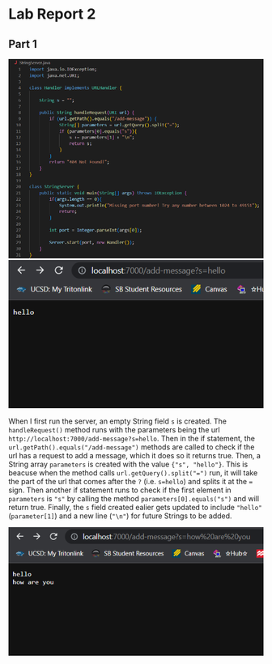 # **Lab Report 2**
## Part 1
![Image](lr2_p1.png)
![Image](lr2_p1.2.png)


When I first run the server, an empty String field `s` is created. The `handleRequest()` method runs with the parameters being the url `http://localhost:7000/add-message?s=hello`. Then in the if statement, the `url.getPath().equals("/add-message")` methods are called to check if the url has a request to add a message, which it does so it returns true. Then, a String array `parameters` is created with the value `{"s", "hello"}`. This is beacuse when the method calls `url.getQuery().split("=")` run, it will take the part of the url that comes after the `?` (i.e. `s=hello`) and splits it at the `=` sign. Then another if statement runs to check if the first element in `parameters` is `"s"` by calling the method `parameters[0].equals("s")` and will return true. Finally, the `s` field created ealier gets updated to include `"hello"` (`parameter[1]`) and a new line (`"\n"`) for future Strings to be added.


![Image](lr2_p1.3.png)
